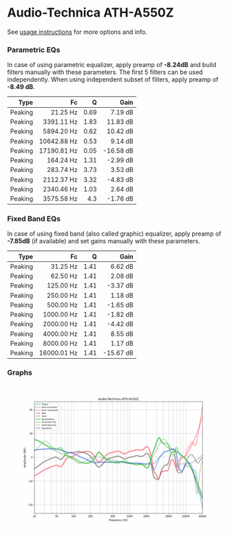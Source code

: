 # Audio-Technica ATH-A550Z
See [usage instructions](https://github.com/jaakkopasanen/AutoEq#usage) for more options and info.

### Parametric EQs
In case of using parametric equalizer, apply preamp of **-8.24dB** and build filters manually
with these parameters. The first 5 filters can be used independently.
When using independent subset of filters, apply preamp of **-8.49 dB**.

| Type    | Fc          |    Q | Gain      |
|--------:|------------:|-----:|----------:|
| Peaking | 21.25 Hz    | 0.69 | 7.19 dB   |
| Peaking | 3391.11 Hz  | 1.83 | 11.83 dB  |
| Peaking | 5894.20 Hz  | 0.62 | 10.42 dB  |
| Peaking | 10642.88 Hz | 0.53 | 9.14 dB   |
| Peaking | 17190.81 Hz | 0.05 | -16.58 dB |
| Peaking | 164.24 Hz   | 1.31 | -2.99 dB  |
| Peaking | 283.74 Hz   | 3.73 | 3.53 dB   |
| Peaking | 2112.37 Hz  | 3.32 | -4.83 dB  |
| Peaking | 2340.46 Hz  | 1.03 | 2.64 dB   |
| Peaking | 3575.58 Hz  | 4.3  | -1.76 dB  |

### Fixed Band EQs
In case of using fixed band (also called graphic) equalizer, apply preamp of **-7.85dB**
(if available) and set gains manually with these parameters.

| Type    | Fc          |    Q | Gain      |
|--------:|------------:|-----:|----------:|
| Peaking | 31.25 Hz    | 1.41 | 6.62 dB   |
| Peaking | 62.50 Hz    | 1.41 | 2.08 dB   |
| Peaking | 125.00 Hz   | 1.41 | -3.37 dB  |
| Peaking | 250.00 Hz   | 1.41 | 1.18 dB   |
| Peaking | 500.00 Hz   | 1.41 | -1.65 dB  |
| Peaking | 1000.00 Hz  | 1.41 | -1.82 dB  |
| Peaking | 2000.00 Hz  | 1.41 | -4.42 dB  |
| Peaking | 4000.00 Hz  | 1.41 | 8.55 dB   |
| Peaking | 8000.00 Hz  | 1.41 | 1.17 dB   |
| Peaking | 16000.01 Hz | 1.41 | -15.67 dB |

### Graphs
![](./Audio-Technica%20ATH-A550Z.png)